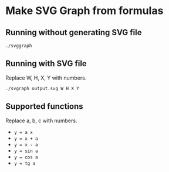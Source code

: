 # Make SVG Graph from formulas

## Running without generating SVG file

`./svggraph`

## Running with SVG file

Replace W, H, X, Y with numbers.

`./svgraph output.svg W H X Y`

## Supported functions

Replace a, b, c with numbers.

- `y = a x`
- `y = x + a`
- `y = x - a`
- `y = sin a`
- `y = cos a`
- `y = tg a`
